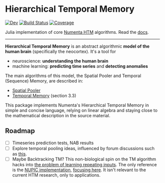# Hierarchical Temporal Memory

[![Dev](https://img.shields.io/badge/docs-dev-blue.svg)](https://oblynx.github.io/HierarchicalTemporalMemory.jl/dev)
[![Build Status](https://github.com/oblynx/HierarchicalTemporalMemory.jl/workflows/CI/badge.svg)](https://github.com/oblynx/HierarchicalTemporalMemory.jl/actions)
[![Coverage](https://codecov.io/gh/oblynx/HierarchicalTemporalMemory.jl/branch/master/graph/badge.svg)](https://codecov.io/gh/oblynx/HierarchicalTemporalMemory.jl)


Julia implementation of core [Numenta HTM](https://numenta.com/) algorithms. Read the [docs](https://oblynx.github.io/HierarchicalTemporalMemory.jl/dev).

---

**Hierarchical Temporal Memory** is an abstract algorithmic **model of the human brain** (specifically the neocortex).
It's a tool for

- neuroscience: **understanding the human brain**
- machine learning: **predicting time series** and **detecting anomalies**

The main algorithms of this model, the Spatial Pooler and Temporal (Sequence) Memory, are described in:

- [Spatial Pooler](https://www.frontiersin.org/articles/10.3389/fncom.2017.00111/full)
- [Temporal Memory](https://www.mitpressjournals.org/doi/full/10.1162/NECO_a_00893) (section 3.3)

This package implements Numenta's Hierarchical Temporal Memory in simple and concise language,
relying on linear algebra and staying close to the
mathematical description in the source material.


## Roadmap

- [ ] Timeseries prediction tests, NAB results
- [ ] Explore temporal pooling ideas, influenced by forum discussions such as [this](https://discourse.numenta.org/t/exploring-the-repeating-inputs-problem/5498/14?u=oblynx).
- [ ] Maybe Backtracking TM? This non-biological spin on the TM algorithm hacks into [the problem of learning repeating inputs](https://discourse.numenta.org/t/my-analysis-on-why-temporal-memory-prediction-doesnt-work-on-sequential-data/3141).
The only reference is the [NUPIC implementation](https://github.com/numenta/nupic/blob/master/src/nupic/algorithms/backtracking_tm.py),
[focusing here](https://github.com/numenta/nupic/blob/1aea72abde4457878a16288d6786ffb088f69164/src/nupic/algorithms/backtracking_tm.py#L1666).
It isn't relevant to the current HTM research, only to applications.
